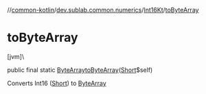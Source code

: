 //[common-kotlin](../../../index.md)/[dev.sublab.common.numerics](../index.md)/[Int16Kt](index.md)/[toByteArray](to-byte-array.md)

# toByteArray

[jvm]\

public final static [ByteArray](https://kotlinlang.org/api/latest/jvm/stdlib/kotlin/-byte-array/index.html)[toByteArray](to-byte-array.md)([Short](https://docs.oracle.com/javase/8/docs/api/java/lang/Short.html)$self)

Converts Int16 ([Short](https://kotlinlang.org/api/latest/jvm/stdlib/kotlin/-short/index.html)) to [ByteArray](https://kotlinlang.org/api/latest/jvm/stdlib/kotlin/-byte-array/index.html)
